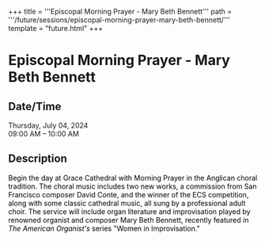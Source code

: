 +++
title = '''Episcopal Morning Prayer - Mary Beth Bennett'''
path = '''/future/sessions/episcopal-morning-prayer-mary-beth-bennett/'''
template = "future.html"
+++

<h1>Episcopal Morning Prayer - Mary Beth Bennett</h1>

<h2>Date/Time</h2>
<p>Thursday, July 04, 2024<br>
09:00 AM – 10:00 AM</p>
<h2>Description</h2>

<div class="ag87-crtemvc-hsbk"><div class="css-vsf5of"><p class="carina-rte-public-DraftStyleDefault-block"><span style="color: rgb(0,0,0);">Begin the day at Grace Cathedral with Morning Prayer in the Anglican choral tradition. The choral music includes two new works, a commission from San Francisco composer David Conte, and the winner of the ECS competition, along with some classic cathedral music, all sung by a professional adult choir. The service will include organ literature and improvisation played by renowned organist and composer Mary Beth Bennett, recently featured in <span style="font-style: italic;">The American Organist's</span> series "Women in Improvisation." </span></p></div></div>


